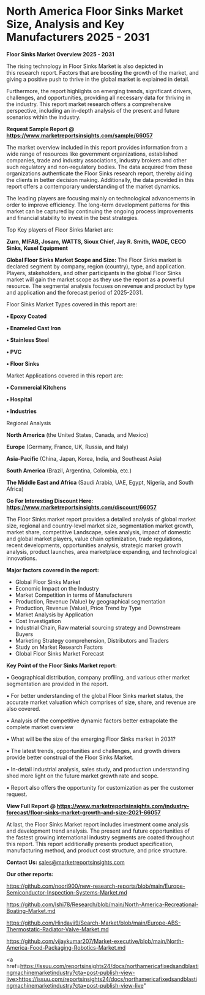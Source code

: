 # North America Floor Sinks Market Size, Analysis and Key Manufacturers 2025 - 2031

<Strong> Floor Sinks Market Overview 2025 - 2031</strong>

The rising technology in Floor Sinks Market is also depicted in this research report. Factors that are boosting the growth of the market, and giving a positive push to thrive in the global market is explained in detail.

Furthermore, the report highlights on emerging trends, significant drivers, challenges, and opportunities, providing all necessary data for thriving in the industry. This report market research offers a comprehensive perspective, including an in-depth analysis of the present and future scenarios within the industry.

<strong>Request Sample Report @ <a href=https://www.marketreportsinsights.com/sample/66057>https://www.marketreportsinsights.com/sample/66057</a></strong>

The market overview included in this report provides information from a wide range of resources like government organizations, established companies, trade and industry associations, industry brokers and other such regulatory and non-regulatory bodies. The data acquired from these organizations authenticate the Floor Sinks research report, thereby aiding the clients in better decision making. Additionally, the data provided in this report offers a contemporary understanding of the market dynamics.

The leading players are focusing mainly on technological advancements in order to improve efficiency. The long-term development patterns for this market can be captured by continuing the ongoing process improvements and financial stability to invest in the best strategies.

Top Key players of Floor Sinks Market are:

<strong>Zurn, MIFAB, Josam, WATTS, Sioux Chief, Jay R. Smith, WADE, CECO Sinks, Kusel Equipment</strong>

<strong><b>Global Floor Sinks Market Scope and Size:</b></strong>
The Floor Sinks market is declared segment by company, region (country), type, and application. Players, stakeholders, and other participants in the global Floor Sinks market will gain the market scope as they use the report as a powerful resource. The segmental analysis focuses on revenue and product by type and application and the forecast period of 2025-2031.

Floor Sinks Market Types covered in this report are:

<strong>• Epoxy Coated

• Enameled Cast Iron

• Stainless Steel

• PVC

• Floor Sinks</strong>

Market Applications covered in this report are:

<strong>• Commercial Kitchens

• Hospital

• Industries</strong> 

Regional Analysis

<strong>North America</strong> (the United States, Canada, and Mexico)

<strong>Europe</strong> (Germany, France, UK, Russia, and Italy)

<strong>Asia-Pacific</strong> (China, Japan, Korea, India, and Southeast Asia)

<strong>South America</strong> (Brazil, Argentina, Colombia, etc.)

<strong>The Middle East and Africa</strong> (Saudi Arabia, UAE, Egypt, Nigeria, and South Africa)

<strong>Go For Interesting Discount Here: <a href=https://www.marketreportsinsights.com/discount/66057>https://www.marketreportsinsights.com/discount/66057</a></strong>

The Floor Sinks market report provides a detailed analysis of global market size, regional and country-level market size, segmentation market growth, market share, competitive Landscape, sales analysis, impact of domestic and global market players, value chain optimization, trade regulations, recent developments, opportunities analysis, strategic market growth analysis, product launches, area marketplace expanding, and technological innovations.

<strong><b>Major factors covered in the report:</b></strong>
<ul>
  <li>Global Floor Sinks Market </li>
  <li>Economic Impact on the Industry</li>
  <li>Market Competition in terms of Manufacturers</li>
  <li>Production, Revenue (Value) by geographical segmentation</li>
  <li>Production, Revenue (Value), Price Trend by Type</li>
  <li>Market Analysis by Application</li>
  <li>Cost Investigation</li>
  <li>Industrial Chain, Raw material sourcing strategy and Downstream Buyers</li>
  <li>Marketing Strategy comprehension, Distributors and Traders</li>
  <li>Study on Market Research Factors</li>
  <li>Global Floor Sinks Market Forecast</li>
</ul>

<strong><b>Key Point of the Floor Sinks Market report:</b></strong>

• Geographical distribution, company profiling, and various other market segmentation are provided in the report.

• For better understanding of the global Floor Sinks market status, the accurate market valuation which comprises of size, share, and revenue are also covered.

• Analysis of the competitive dynamic factors better extrapolate the complete market overview

• What will be the size of the emerging Floor Sinks market in 2031?

• The latest trends, opportunities and challenges, and growth drivers provide better construal of the Floor Sinks Market.

• In-detail industrial analysis, sales study, and production understanding shed more light on the future market growth rate and scope.

• Report also offers the opportunity for customization as per the customer request.

<strong><b>View Full Report @ <a href=https://www.marketreportsinsights.com/industry-forecast/floor-sinks-market-growth-and-size-2021-66057>https://www.marketreportsinsights.com/industry-forecast/floor-sinks-market-growth-and-size-2021-66057</a></b></strong>


At last, the Floor Sinks Market report includes investment come analysis and development trend analysis. The present and future opportunities of the fastest growing international industry segments are coated throughout this report. This report additionally presents product specification, manufacturing method, and product cost structure, and price structure.

<strong>Contact Us:</strong>
sales@marketreportsinsights.com

<strong>Our other reports:</strong>

<a href=https://github.com/noori900/new-research-reports/blob/main/Europe-Semiconductor-Inspection-Systems-Market.md>https://github.com/noori900/new-research-reports/blob/main/Europe-Semiconductor-Inspection-Systems-Market.md</a>

<a href=https://github.com/Ishi78/Research/blob/main/North-America-Recreational-Boating-Market.md>https://github.com/Ishi78/Research/blob/main/North-America-Recreational-Boating-Market.md</a>

<a href=https://github.com/Hindavii9/Search-Market/blob/main/Europe-ABS-Thermostatic-Radiator-Valve-Market.md>https://github.com/Hindavii9/Search-Market/blob/main/Europe-ABS-Thermostatic-Radiator-Valve-Market.md</a>

<a href=https://github.com/vijaykumar207/Market-executive/blob/main/North-America-Food-Packaging-Robotics-Market.md>https://github.com/vijaykumar207/Market-executive/blob/main/North-America-Food-Packaging-Robotics-Market.md</a>

<a href=https://issuu.com/reportsinsights24/docs/northamericafixedsandblastingmachinemarketindustry?cta=post-publish-view-live>https://issuu.com/reportsinsights24/docs/northamericafixedsandblastingmachinemarketindustry?cta=post-publish-view-live</a>"
